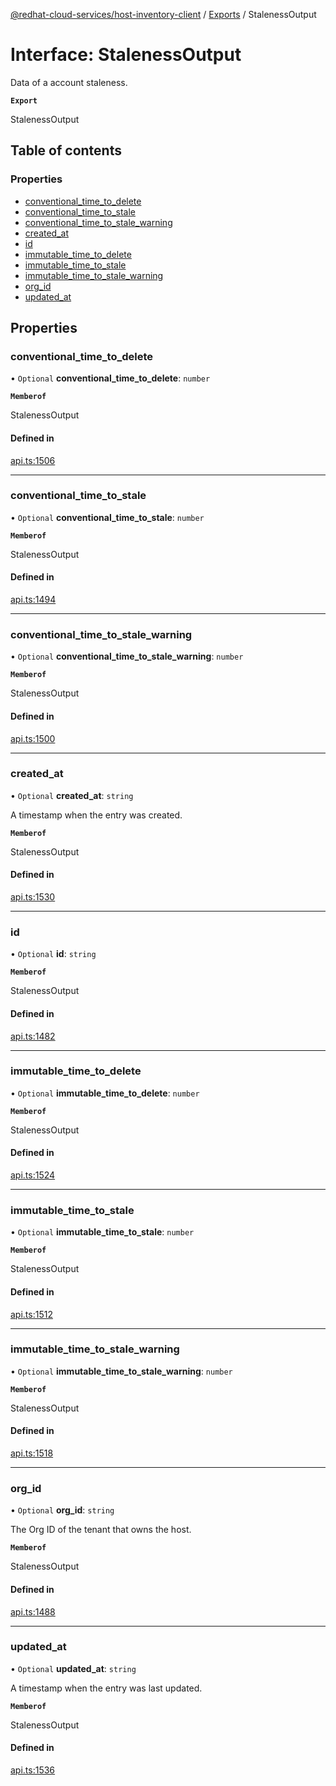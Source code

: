 [@redhat-cloud-services/host-inventory-client](../README.md) / [Exports](../modules.md) / StalenessOutput

# Interface: StalenessOutput

Data of a account staleness.

**`Export`**

StalenessOutput

## Table of contents

### Properties

- [conventional\_time\_to\_delete](StalenessOutput.md#conventional_time_to_delete)
- [conventional\_time\_to\_stale](StalenessOutput.md#conventional_time_to_stale)
- [conventional\_time\_to\_stale\_warning](StalenessOutput.md#conventional_time_to_stale_warning)
- [created\_at](StalenessOutput.md#created_at)
- [id](StalenessOutput.md#id)
- [immutable\_time\_to\_delete](StalenessOutput.md#immutable_time_to_delete)
- [immutable\_time\_to\_stale](StalenessOutput.md#immutable_time_to_stale)
- [immutable\_time\_to\_stale\_warning](StalenessOutput.md#immutable_time_to_stale_warning)
- [org\_id](StalenessOutput.md#org_id)
- [updated\_at](StalenessOutput.md#updated_at)

## Properties

### conventional\_time\_to\_delete

• `Optional` **conventional\_time\_to\_delete**: `number`

**`Memberof`**

StalenessOutput

#### Defined in

[api.ts:1506](https://github.com/RedHatInsights/javascript-clients/blob/main/packages/host-inventory/api.ts#L1506)

___

### conventional\_time\_to\_stale

• `Optional` **conventional\_time\_to\_stale**: `number`

**`Memberof`**

StalenessOutput

#### Defined in

[api.ts:1494](https://github.com/RedHatInsights/javascript-clients/blob/main/packages/host-inventory/api.ts#L1494)

___

### conventional\_time\_to\_stale\_warning

• `Optional` **conventional\_time\_to\_stale\_warning**: `number`

**`Memberof`**

StalenessOutput

#### Defined in

[api.ts:1500](https://github.com/RedHatInsights/javascript-clients/blob/main/packages/host-inventory/api.ts#L1500)

___

### created\_at

• `Optional` **created\_at**: `string`

A timestamp when the entry was created.

**`Memberof`**

StalenessOutput

#### Defined in

[api.ts:1530](https://github.com/RedHatInsights/javascript-clients/blob/main/packages/host-inventory/api.ts#L1530)

___

### id

• `Optional` **id**: `string`

**`Memberof`**

StalenessOutput

#### Defined in

[api.ts:1482](https://github.com/RedHatInsights/javascript-clients/blob/main/packages/host-inventory/api.ts#L1482)

___

### immutable\_time\_to\_delete

• `Optional` **immutable\_time\_to\_delete**: `number`

**`Memberof`**

StalenessOutput

#### Defined in

[api.ts:1524](https://github.com/RedHatInsights/javascript-clients/blob/main/packages/host-inventory/api.ts#L1524)

___

### immutable\_time\_to\_stale

• `Optional` **immutable\_time\_to\_stale**: `number`

**`Memberof`**

StalenessOutput

#### Defined in

[api.ts:1512](https://github.com/RedHatInsights/javascript-clients/blob/main/packages/host-inventory/api.ts#L1512)

___

### immutable\_time\_to\_stale\_warning

• `Optional` **immutable\_time\_to\_stale\_warning**: `number`

**`Memberof`**

StalenessOutput

#### Defined in

[api.ts:1518](https://github.com/RedHatInsights/javascript-clients/blob/main/packages/host-inventory/api.ts#L1518)

___

### org\_id

• `Optional` **org\_id**: `string`

The Org ID of the tenant that owns the host.

**`Memberof`**

StalenessOutput

#### Defined in

[api.ts:1488](https://github.com/RedHatInsights/javascript-clients/blob/main/packages/host-inventory/api.ts#L1488)

___

### updated\_at

• `Optional` **updated\_at**: `string`

A timestamp when the entry was last updated.

**`Memberof`**

StalenessOutput

#### Defined in

[api.ts:1536](https://github.com/RedHatInsights/javascript-clients/blob/main/packages/host-inventory/api.ts#L1536)
